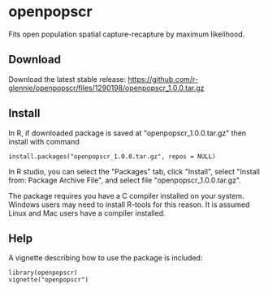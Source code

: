 # openpopscr
Fits open population spatial capture-recapture by maximum likelihood.

## Download
Download the latest stable release: https://github.com/r-glennie/openpopscr/files/1290198/openpopscr_1.0.0.tar.gz

## Install
In R, if downloaded package is saved at "openpopscr_1.0.0.tar.gz" then install with command 
```
install.packages("openpopscr_1.0.0.tar.gz", repos = NULL)
```
In R studio, you can select the "Packages" tab, click "Install", select "Install from: Package Archive File", and select file "openpopscr_1.0.0.tar.gz". 

The package requires you have a C compiler installed on your system. Windows users may need to install R-tools for this reason. It is assumed Linux and Mac users have a compiler installed. 


## Help 
A vignette describing how to use the package is included: 
```
library(openpopscr)
vignette("openpopscr") 
```
